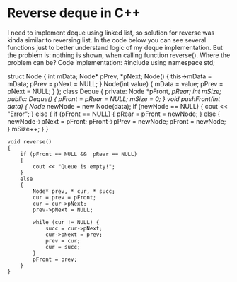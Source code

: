 
# Reverse deque in C++

I need to implement deque using linked list, so solution for reverse was kinda similar to reversing list. In the code below you can see several functions just to better understand logic of my deque implementation. But the problem is: nothing is shown, when calling function reverse().
Where the problem can be?
Code implementation:
#include <iostream>
using namespace std;

struct Node
{
    int mData;
    Node* pPrev, *pNext;
    Node()
    {
        this->mData = mData;
        pPrev = pNext = NULL;
    }
    Node(int value)
    {
        mData = value;
        pPrev = pNext = NULL;
    }
};
class Deque
{
private:
    Node *pFront, *pRear;
    int mSize;
public:
    Deque()
    {
        pFront = pRear = NULL;
        mSize = 0;
    }
    void pushFront(int data)
    {
        Node* newNode = new Node(data);
        if (newNode == NULL)
        {
            cout << "Error";
        }
        else
        {
            if (pFront == NULL)
            {
                pRear = pFront = newNode;
            }
            else
            {
                newNode->pNext = pFront;
                pFront->pPrev = newNode;
                pFront = newNode;
            }
            mSize++;
        }
    }

    void reverse()
    {
        if (pFront == NULL &&  pRear == NULL)
        {
            cout << "Queue is empty!";
        }
        else 
        {
            Node* prev, * cur, * succ;
            cur = prev = pFront;
            cur = cur->pNext;
            prev->pNext = NULL;

            while (cur != NULL) {
                succ = cur->pNext;
                cur->pNext = prev;
                prev = cur;
                cur = succ;
            }
            pFront = prev;
        }
    }


        